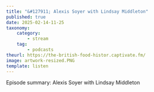 ```yaml
---
title: "&#127911; Alexis Soyer with Lindsay Middleton"
published: true
date: 2025-02-14-11-25
taxonomy:
    category:
        - stream
    tag:
        - podcasts
theurl: https://the-british-food-histor.captivate.fm/
image: artwork-resized.PNG
template: listen
---
```


Episode summary: Alexis Soyer with Lindsay Middleton
